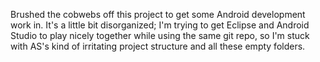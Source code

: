 Brushed the cobwebs off this project to get some Android development work in. It's a little bit disorganized; I'm trying to get Eclipse and Android Studio to play nicely together while using the same git repo, so I'm stuck with AS's kind of irritating project structure and all these empty folders.

